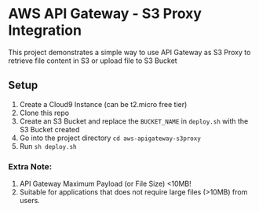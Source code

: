 # AWS API Gateway - S3 Proxy Integration
This project demonstrates a simple way to use API Gateway as S3 Proxy to retrieve file content in S3 or upload file to S3 Bucket

## Setup
1. Create a Cloud9 Instance (can be t2.micro free tier)
2. Clone this repo
3. Create an S3 Bucket and replace the `BUCKET_NAME` in `deploy.sh` with the S3 Bucket created
4. Go into the project directory `cd aws-apigateway-s3proxy`
5. Run `sh deploy.sh`

### Extra Note:
1. API Gateway Maximum Payload (or File Size) <10MB!
2. Suitable for applications that does not require large files (>10MB) from users.
